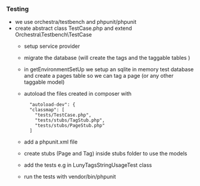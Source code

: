 ### Testing 
 
- we use orchestra/testbench and phpunit/phpunit
- create abstract class TestCase.php and extend Orchestra\Testbench\TestCase
    - setup service provider 
    - migrate the database (will create the tags and the taggable tables )
    - in getEnvironmentSetUp we setup an sqlite in memory test database and create a pages table so we can tag a page (or any other taggable model)
    - autoload the files created in composer with 
            
            "autoload-dev": {
            "classmap": [
              "tests/TestCase.php",
              "tests/stubs/TagStub.php",
              "tests/stubs/PageStub.php"
            ]
    - add  a phpunit.xml file
    - create stubs (Page and Tag) inside stubs folder to use the models 
    - add the tests e.g in LunyTagsStringUsageTest class 
    - run the tests with vendor/bin/phpunit 
  
  
    
    
     
    
